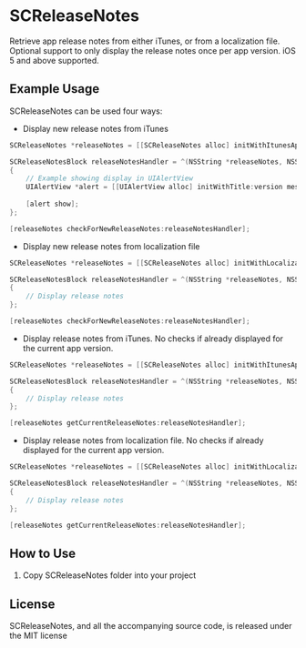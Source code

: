 SCReleaseNotes
==============

Retrieve app release notes from either iTunes, or from a localization file. Optional support to only display the release notes once per app version. iOS 5 and above supported.

## Example Usage

SCReleaseNotes can be used four ways:

* Display new release notes from iTunes

``` objective-c
SCReleaseNotes *releaseNotes = [[SCReleaseNotes alloc] initWithItunesAppId:@"284910350"];

SCReleaseNotesBlock releaseNotesHandler = ^(NSString *releaseNotes, NSString *version)
{
    // Example showing display in UIAlertView
    UIAlertView *alert = [[UIAlertView alloc] initWithTitle:version message:releaseNotes delegate:nil cancelButtonTitle:@"OK" otherButtonTitles:nil];
        
    [alert show];
};

[releaseNotes checkForNewReleaseNotes:releaseNotesHandler];
```


* Display new release notes from localization file

``` objective-c
SCReleaseNotes *releaseNotes = [[SCReleaseNotes alloc] initWithLocalizationTable:@"ReleaseNotes" withKey:@"Message"];

SCReleaseNotesBlock releaseNotesHandler = ^(NSString *releaseNotes, NSString *version)
{
    // Display release notes
};

[releaseNotes checkForNewReleaseNotes:releaseNotesHandler];
```


* Display release notes from iTunes. No checks if already displayed for the current app version.

``` objective-c
SCReleaseNotes *releaseNotes = [[SCReleaseNotes alloc] initWithItunesAppId:@"284910350"];

SCReleaseNotesBlock releaseNotesHandler = ^(NSString *releaseNotes, NSString *version)
{
    // Display release notes
};

[releaseNotes getCurrentReleaseNotes:releaseNotesHandler];
```


* Display release notes from localization file. No checks if already displayed for the current app version.

``` objective-c
SCReleaseNotes *releaseNotes = [[SCReleaseNotes alloc] initWithLocalizationTable:@"ReleaseNotes" withKey:@"Message"];

SCReleaseNotesBlock releaseNotesHandler = ^(NSString *releaseNotes, NSString *version)
{
    // Display release notes
};

[releaseNotes getCurrentReleaseNotes:releaseNotesHandler];
```


## How to Use

1. Copy SCReleaseNotes folder into your project

## License

SCReleaseNotes, and all the accompanying source code, is released under the MIT license